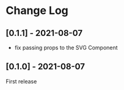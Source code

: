 # Change Log

## [0.1.1] - 2021-08-07
- fix passing props to the SVG Component

## [0.1.0] - 2021-08-07
First release
